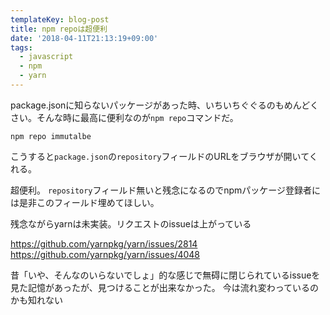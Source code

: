 ```yaml
---
templateKey: blog-post
title: npm repoは超便利
date: '2018-04-11T21:13:19+09:00'
tags:
  - javascript
  - npm
  - yarn
---
```

package.jsonに知らないパッケージがあった時、いちいちぐぐるのもめんどくさい。そんな時に最高に便利なのが`npm repo`コマンドだ。

```
npm repo immutalbe
```

こうすると`package.json`の`repository`フィールドのURLをブラウザが開いてくれる。

超便利。
`repository`フィールド無いと残念になるのでnpmパッケージ登録者には是非このフィールド埋めてほしい。

残念ながらyarnは未実装。リクエストのissueは上がっている

https://github.com/yarnpkg/yarn/issues/2814
https://github.com/yarnpkg/yarn/issues/4048

昔「いや、そんなのいらないでしょ」的な感じで無碍に閉じられているissueを見た記憶があったが、見つけることが出来なかった。
今は流れ変わっているのかも知れない
